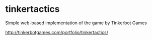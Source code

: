 # tinkertactics
Simple web-based implementation of the game by Tinkerbot Games

http://tinkerbotgames.com/portfolio/tinkertactics/
